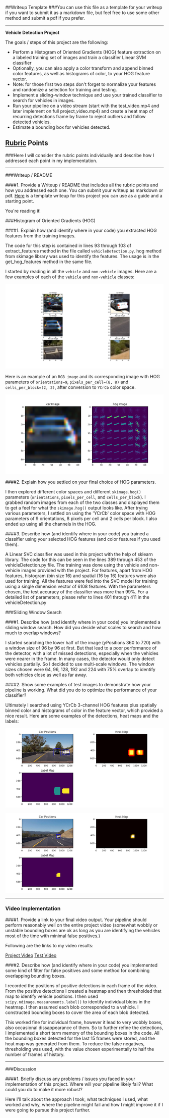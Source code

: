 ##Writeup Template
###You can use this file as a template for your writeup if you want to submit it as a markdown file, but feel free to use some other method and submit a pdf if you prefer.

---

**Vehicle Detection Project**

The goals / steps of this project are the following:

* Perform a Histogram of Oriented Gradients (HOG) feature extraction on a labeled training set of images and train a classifier Linear SVM classifier
* Optionally, you can also apply a color transform and append binned color features, as well as histograms of color, to your HOG feature vector. 
* Note: for those first two steps don't forget to normalize your features and randomize a selection for training and testing.
* Implement a sliding-window technique and use your trained classifier to search for vehicles in images.
* Run your pipeline on a video stream (start with the test_video.mp4 and later implement on full project_video.mp4) and create a heat map of recurring detections frame by frame to reject outliers and follow detected vehicles.
* Estimate a bounding box for vehicles detected.

[//]: # (Image References)
[image1]: ./output_images/sampleImages.png
[image2]: ./output_images/hog_image1.png
[image3]: ./output_images/detectionsample1.png
[image4]: ./output_images/detectionsample2.png
[image5]: ./examples/bboxes_and_heat.png
[image6]: ./examples/labels_map.png
[image7]: ./examples/output_bboxes.png
[video1]: ./output_images/project_video_out8.mp4
[video2]: ./output_images/test_video_out8.mp4

## [Rubric](https://review.udacity.com/#!/rubrics/513/view) Points
###Here I will consider the rubric points individually and describe how I addressed each point in my implementation.  

---
###Writeup / README

####1. Provide a Writeup / README that includes all the rubric points and how you addressed each one.  You can submit your writeup as markdown or pdf.  [Here](https://github.com/udacity/CarND-Vehicle-Detection/blob/master/writeup_template.md) is a template writeup for this project you can use as a guide and a starting point.  

You're reading it!

###Histogram of Oriented Gradients (HOG)

####1. Explain how (and identify where in your code) you extracted HOG features from the training images.

The code for this step is contained in lines 93 through 103 of extract_features method in the file called `vehicleDetection.py`. hog method from skimage library was used to identify the features. The usage is in the get_hog_features method in the same file.    

I started by reading in all the `vehicle` and `non-vehicle` images.  Here are a few examples of each of the `vehicle` and `non-vehicle` classes:

![alt text][image1]

Here is an example of an `RGB image` and its corresponding image with HOG parameters of `orientations=9`, `pixels_per_cell=(8, 8)` and `cells_per_block=(2, 2)`, after conversion to `YCrCb` color space.

![alt text][image2]

####2. Explain how you settled on your final choice of HOG parameters.

I then explored different color spaces and different `skimage.hog()` parameters (`orientations`, `pixels_per_cell`, and `cells_per_block`).  I grabbed random images from each of the two classes and displayed them to get a feel for what the `skimage.hog()` output looks like. After trying various parameters, I settled on using the 'YCrCb' color space with HOG parameters of 9 orientations, 8 pixels per cell and 2 cells per block. I also ended up using all the channels in the HOG.


####3. Describe how (and identify where in your code) you trained a classifier using your selected HOG features (and color features if you used them).

A Linear SVC classifier was used in this project with the help of sklearn library. The code for this can be seen in the lines 389 through 453 of the vehicleDetection.py file. The training was done using the vehicle and non-vehicle images provided with the project. For features, apart from HOG features, histogram (bin size 16) and spatial (16 by 16) features were also used for training. All the features were fed into the SVC model for training using a single dimension vector of 6108 features. With the parameters chosen, the test accuracy of the classifier was more than 99%. For a detailed list of parameters, please refer to lines 401 through 411 in the vehicleDetection.py

###Sliding Window Search

####1. Describe how (and identify where in your code) you implemented a sliding window search.  How did you decide what scales to search and how much to overlap windows?

I started searching the lower half of the image (yPositions 360 to 720) with a window size of 96 by 96 at first. But that lead to a poor performance of the detector, with a lot of missed detections, especially when the vehicles were nearer in the frame. In many cases, the detector would only detect vehicles partially. So I decided to use multi-scale windows. The window sizes chosen were 64, 96, 128, 192 and 224 with 75% overlap to identify both vehicles close as well as far away.

####2. Show some examples of test images to demonstrate how your pipeline is working.  What did you do to optimize the performance of your classifier?

Ultimately I searched using YCrCb 3-channel HOG features plus spatially binned color and histograms of color in the feature vector, which provided a nice result.  Here are some examples of the detections, heat maps and the labels:

![alt text][image3]

![alt text][image4]

---

### Video Implementation

####1. Provide a link to your final video output.  Your pipeline should perform reasonably well on the entire project video (somewhat wobbly or unstable bounding boxes are ok as long as you are identifying the vehicles most of the time with minimal false positives.)

Following are the links to my video results:

[Project Video][video1]
[Test Video][video2]


####2. Describe how (and identify where in your code) you implemented some kind of filter for false positives and some method for combining overlapping bounding boxes.

I recorded the positions of positive detections in each frame of the video.  From the positive detections I created a heatmap and then thresholded that map to identify vehicle positions.  I then used `scipy.ndimage.measurements.label()` to identify individual blobs in the heatmap.  I then assumed each blob corresponded to a vehicle.  I constructed bounding boxes to cover the area of each blob detected.  

This worked fine for individual frame, however it lead to very wobbly boxes, also occasional dissappearance of them. So to further refine the detections, I implemented a short term memory of the bounding boxes in the code. All the bounding boxes detected for the last 15 frames were stored, and the heat map was generated from them. To reduce the false negatives, thresholding was used, with the value chosen experimentally to half the number of frames of history.
  
---

###Discussion

####1. Briefly discuss any problems / issues you faced in your implementation of this project.  Where will your pipeline likely fail?  What could you do to make it more robust?

Here I'll talk about the approach I took, what techniques I used, what worked and why, where the pipeline might fail and how I might improve it if I were going to pursue this project further.  


